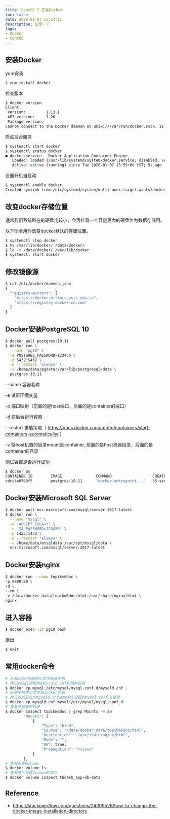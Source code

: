 ```yaml
---
title: CentOS 7 安装Docker
toc: false
date: 2020-01-07 15:14:11
description: 记录一下
tags:
- Docker
- CentOS
---
```


## 安装Docker

yum安装

```bash
$ yum install docker
```

检查版本

```bash
$ docker version
Client:
 Version:         1.13.1
 API version:     1.26
 Package version: 
Cannot connect to the Docker daemon at unix:///var/run/docker.sock. Is the docker daemon running?
```

启动后台服务

```bash
$ systemctl start docker
$ systemctl status docker
● docker.service - Docker Application Container Engine
   Loaded: loaded (/usr/lib/systemd/system/docker.service; disabled; vendor preset: disabled)
   Active: active (running) since Tue 2020-01-07 15:55:08 CST; 5s ago
```

设置开机自启动

```bash
$ systemctl enable docker
Created symlink from /etc/systemd/system/multi-user.target.wants/docker.service to /usr/lib/systemd/system/docker.service.
```

## 改变docker存储位置

通常我们系统所在的硬盘比较小，会再挂载一个容量更大的硬盘作为数据存储用。

以下命令用作改变docker默认的存储位置。

```bash
$ systemctl stop docker
$ mv /var/lib/docker/ /data/docker/
$ ln -s /data/docker/ /var/lib/docker
$ systemctl start docker
```

## 修改镜像源

```bash
$ cat /etc/docker/daemon.json 
{
  "registry-mirrors": [
    "https://docker.mirrors.ustc.edu.cn",
    "https://registry.docker-cn.com"
  ]
}
```

## Docker安装PostgreSQL 10

```bash
$ docker pull postgres:10.11
$ docker run \
  --name "pg10" \
  -e POSTGRES_PASSWORD=123456 \
  -p 5432:5432 \
  -d --restart "always" \
  -v /home/data/pgdata:/var/lib/postgresql/data \
  postgres:10.11
```

--name 容器名称

-e 设置环境变量

-p 端口映射（前面的是host端口，后面的是container的端口）

-d 在后台运行容器

--restart 重启策略（ https://docs.docker.com/config/containers/start-containers-automatically/ ）

-v  将host机器的目录mount到container, 前面的是host机器目录，后面的是container的目录

测试容器是否运行成功

```bash
$ docker ps
CONTAINER ID        IMAGE               COMMAND                  CREATED             STATUS              PORTS                    NAMES
cdcc4e0769f5        postgres:10.11      "docker-entrypoint..."   35 seconds ago      Up 34 seconds       0.0.0.0:5432->5432/tcp   pg10
```

## Docker安装Microsoft SQL Server

```bash
$ docker pull mcr.microsoft.com/mssql/server:2017-latest
$ docker run \
  --name "mssql" \
  -e 'ACCEPT_EULA=Y' \
  -e 'SA_PASSWORD=123456' \
  -p 1433:1433 \
  -d --restart "always" \
  -v /home/data/mssqldata:/var/opt/mssql/data \
  mcr.microsoft.com/mssql/server:2017-latest
```

## Docker安装nginx

```bash
$ docker run --name topikm6doc \
-p 8888:80 \
-d \ 
--rm \
-v /data/docker_data/topikm6doc/html:/usr/share/nginx/html \
nginx
```

## 进入容器

```bash
$ docker exec -it pg10 bash
```

退出

```bash
$ exit
```

## 常用docker命令

```bash
# 从docker容器拷贝文件到宿主机
# 拷贝mysql容器内的mysqld.cnf到当前目录
$ docker cp mysql:/etc/mysql/mysql.conf.d/mysqld.cnf .
# 从宿主机拷贝文件到docker容器
# 拷贝当前目录的mysqld.cnf到mysql容器的mysql.conf.d目录
$ docker cp mysqld.cnf mysql:/etc/mysql/mysql.conf.d
# 查看已挂载的目录
$ docker inspect topikm6doc | grep Mounts -A 20
        "Mounts": [
            {
                "Type": "bind",
                "Source": "/data/docker_data/topikm6doc/html",
                "Destination": "/usr/share/nginx/html",
                "Mode": "",
                "RW": true,
                "Propagation": "rslave"
            }
        ],
# 查看所有Volume
$ docker volume ls
# 查看某个具体Volume的信息
$ docker volume inspect thdash_app-db-data
```



## Reference

-  https://stackoverflow.com/questions/24309526/how-to-change-the-docker-image-installation-directory 